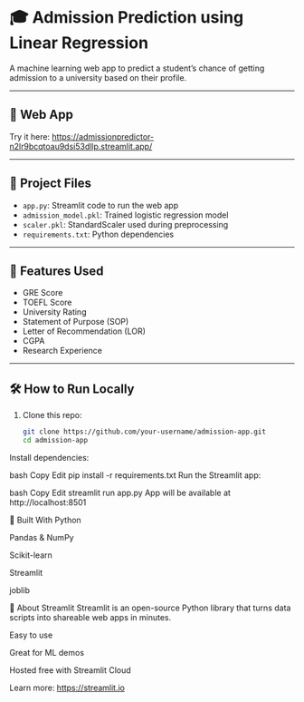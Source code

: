 # 🎓 Admission Prediction using Linear Regression

A machine learning web app to predict a student’s chance of getting admission to a university based on their profile.

---

## 🚀 Web App

Try it here: https://admissionpredictor-n2lr9bcqtoau9dsi53dllp.streamlit.app/

---

## 📁 Project Files

- `app.py`: Streamlit code to run the web app
- `admission_model.pkl`: Trained logistic regression model
- `scaler.pkl`: StandardScaler used during preprocessing
- `requirements.txt`: Python dependencies

---

## 🧠 Features Used

- GRE Score
- TOEFL Score
- University Rating
- Statement of Purpose (SOP)
- Letter of Recommendation (LOR)
- CGPA
- Research Experience

---

## 🛠️ How to Run Locally

1. Clone this repo:
   ```bash
   git clone https://github.com/your-username/admission-app.git
   cd admission-app
Install dependencies:

bash
Copy
Edit
pip install -r requirements.txt
Run the Streamlit app:

bash
Copy
Edit
streamlit run app.py
App will be available at http://localhost:8501

🧰 Built With
Python

Pandas & NumPy

Scikit-learn

Streamlit

joblib

📌 About Streamlit
Streamlit is an open-source Python library that turns data scripts into shareable web apps in minutes.

Easy to use

Great for ML demos

Hosted free with Streamlit Cloud

Learn more: https://streamlit.io
